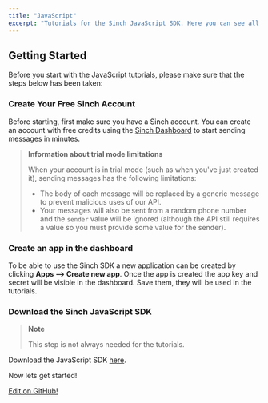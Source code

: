 ```yaml
---
title: "JavaScript"
excerpt: "Tutorials for the Sinch JavaScript SDK. Here you can see all Sinch JavaScript tutorials."
---
```


## Getting Started

Before you start with the JavaScript tutorials, please make sure that the steps below has been taken:

### Create Your Free Sinch Account

Before starting, first make sure you have a Sinch account. You can create an account with free credits using the [Sinch Dashboard](https://portal.sinch.com/#/signup) to start sending messages in minutes.

> **Information about trial mode limitations**
>
> When your account is in trial mode (such as when you've just created it), sending messages has the following limitations:
>
>  - The body of each message will be replaced by a generic message to prevent malicious uses of our API.
>  - Your messages will also be sent from a random phone number and the `sender` value will be ignored (although the API still requires a value so you must provide some value for the sender).

### Create an app in the dashboard

To be able to use the Sinch SDK a new application can be created by clicking **Apps --> Create new app**. Once the app is created the app key and secret will be visible in the dashboard. Save them, they will be used in the tutorials.

### Download the Sinch JavaScript SDK

> **Note**
>
> This step is not always needed for the tutorials. 

Download the JavaScript SDK [here](https://sinch.readme.io/page/downloads).

Now lets get started!


<a class="gitbutton pill" target="_blank" href="https://github.com/sinch/docs/blob/master/docs/tutorials/javascript.md"><span class="fab fa-github"></span>Edit on GitHub!</a>